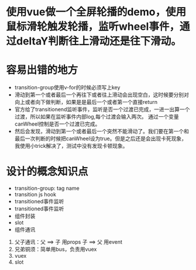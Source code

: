 # 使用vue做一个全屏轮播的demo，使用鼠标滑轮触发轮播，监听wheel事件，通过deltaY判断往上滑动还是往下滑动。
# 容易出错的地方
+ transition-group使用v-for的时候必须写上key
+ 滑动到第一个或者最后一个再往下或者往上滑动会出现空白，这时候要分别对向上或者向下做判断，如果是是最后一个或者第一个直接return
+ 官方给了transitionend监听事件，监听是否一个过渡已完成，一进一出算一个过渡，所以如果在监听事件内部log,每个过渡会输入两次。
通过一个变量canWheel控制是否一个过渡已完成。
+ 然后会发现，滑动到第一个或者最后一个突然不能滑动了。我们要在第一个和最后一次判断的时候把canWheel设为true。但是之后还是会出现卡死现象，我使用小trick解决了，测试中没有发现卡顿现象。

# 设计的概念知识点
+ transition-group: tag name
+ transition js hook
+ transitioned事件监听
+ transitioned事件监听
+ 组件封装
+ slot
+ 组件通讯
 1. 父子通讯：父 ==> 子 用props     子 ==> 父 用event
 2. 兄弟铜须：简单用bus，负责用vuex
 3. vuex
 4. slot


